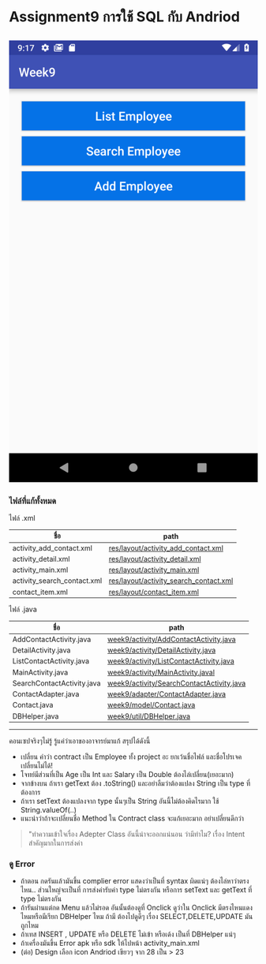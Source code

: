 # Assignment9 การใช้ SQL กับ Andriod
![alt text](https://github.com/prakasitz/Assignment9/blob/master/main.png "main")
--
### ไฟล์ที่แก้ทั้งหมด
ไฟล์ .xml

 ชื่อ  | path 
 ------ | ------ 
 activity_add_contact.xml | [res/layout/activity_add_contact.xml][PlDb] 
 activity_detail.xml | [res/layout/activity_detail.xml][PlGh] 
 activity_main.xml | [res/layout/activity_main.xml][PlOd] 
 activity_search_contact.xml | [res/layout/activity_search_contact.xml][PlMe] 
  contact_item.xml | [res/layout/contact_item.xml][PlGa] 
  
ไฟล์ .java

| ชื่อ  |path |
| ------ | ------ |
| AddContactActivity.java | [week9/activity/AddContactActivity.java][ja] |
| DetailActivity.java | [week9/activity/DetailActivity.java][jb] |
| ListContactActivity.java | [week9/activity/ListContactActivity.java][jc] |
| MainActivity.java | [week9/activity/MainActivity.javal][jd] |
| SearchContactActivity.java | [week9/activity/SearchContactActivity.java][je] |
|ContactAdapter.java|[week9/adapter/ContactAdapter.java][jf]
|Contact.java|[week9/model/Contact.java][jg]
|DBHelper.java|[week9/util/DBHelper.java][jh]

---

คอนเซปจริงๆไม่รู้ รู้แค่ว่าเอาของอาจารย์มาแก้ สรุปได้ดังนี้

  - เปลี่ยน คำว่า contract เป็น Employee ทั้ง project อะ ยกเว้นชื่อไฟล์ และชื่อโปรเจคเปลี่ยนไม่ได้!
  - โจทย์มีส่วนที่เป็น Age เป็น Int และ Salary เป็น Double ต้องไล่เปลี่ยน(เยอะมาก)
  - จากข้างบน ถ้าเรา getText ต้อง .toString() และอย่าลืมว่าต้องแปลง String เป็น type ที่ต้องการ
  - ถ้าเรา setText ต้องแปลงจาก type นั้นๆเป็น String อันนี้ไม่ต้องคิดไรมาก ใช้ String.valueOf(..)
  - แนะนำว่าถ้าจะเปลี่ยนชื่อ Method ใน Contract class จะแก้เยอะมาก อย่าเปลี่ยนดีกว่า


> "ทำความเข้าใจเรื่อง Adepter Class อันนี้น่าจะออกแน่นอน ว่ามีทำไม?
> เรื่อง Intent สำคัญมากในการส่งค่า

### ดู Error
  - ถ้าตอน กดรันแล้วมันขึ้น complier error แสดงว่าเป็นที่ syntax ผิดแน่ๆ ต้องไล่หาว่าตรงไหน.. ส่วนใหญ่จะเป็นที่ การส่งค่ารับค่า type ไม่ตรงกัน หรือการ setText และ getText ที่ type ไม่ตรงกัน
  - ถ้ารันผ่านแต่กด Menu แล้วไม่รอด อันนั้นต้องดูที่ Onclick ดูว่าใน Onclick มีตรงไหนแดงไหมหรือมีเรียก DBHelper ไหม ถ้ามี ต้องไปดูดีๆ เรื่อง SELECT,DELETE,UPDATE มันถูกไหม
  - ถ้าเทส INSERT , UPDATE หรือ DELETE ไม่เข้า หรือเด้ง เป็นที่ DBHelper แน่ๆ
  - ถ้าเครื่องมันขึ้น Error apk หรือ sdk ให้ไปหน้า activity_main.xml
  - (ต่อ) Design เลือก icon Andriod เขียวๆ จาก 28 เป็น > 23 



   [PlDb]: <https://github.com/prakasitz/Assignment9/blob/master/app/src/main/res/layout/activity_add_contact.xml>
   [PlGh]: <https://github.com/prakasitz/Assignment9/blob/master/app/src/main/res/layout/activity_detail.xml>
   [PlOd]: <https://github.com/prakasitz/Assignment9/blob/master/app/src/main/res/layout/activity_main.xml>
   [PlMe]: <https://github.com/prakasitz/Assignment9/blob/master/app/src/main/res/layout/activity_search_contact.xml>
   [PlGa]: <https://github.com/prakasitz/Assignment9/blob/master/app/src/main/res/layout/contact_item.xml>
   
   
   [ja]: <https://github.com/prakasitz/Assignment9/blob/master/app/src/main/java/com/mydomain/app/week9/activity/AddContactActivity.java>
   [jb]: <https://github.com/prakasitz/Assignment9/blob/master/app/src/main/java/com/mydomain/app/week9/activity/DetailActivity.java>
   [jc]: <https://github.com/prakasitz/Assignment9/blob/master/app/src/main/java/com/mydomain/app/week9/activity/ListContactActivity.java>
   [jd]: <https://github.com/prakasitz/Assignment9/blob/master/app/src/main/java/com/mydomain/app/week9/activity/MainActivity.java>
   [je]: <https://github.com/prakasitz/Assignment9/blob/master/app/src/main/java/com/mydomain/app/week9/activity/SearchContactActivity.java>
   [jf]: <https://github.com/prakasitz/Assignment9/blob/master/app/src/main/java/com/mydomain/app/week9/adapter/ContactAdapter.java>
   [jg]: <https://github.com/prakasitz/Assignment9/blob/master/app/src/main/java/com/mydomain/app/week9/model/Contact.java>
   [jh]: <https://github.com/prakasitz/Assignment9/blob/master/app/src/main/java/com/mydomain/app/week9/util/DBHelper.java>
   
   
   

